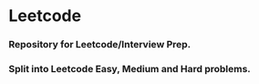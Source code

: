 # Leetcode
### Repository for Leetcode/Interview Prep.
### Split into Leetcode Easy, Medium and Hard problems.
